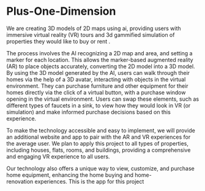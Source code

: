 # Plus-One-Dimension
We are creating 3D models of 2D maps using ai,  providing users with immersive virtual reality (VR) tours and 3d gammified simulation of properties they would like to buy or rent . 

The process involves the AI recognizing a 2D map and area, and setting a marker for each location. This allows the marker-based augmented reality (AR) to place objects accurately, converting the 2D model into a 3D model. By using the 3D model generated by the AI, users can walk through their homes via the help of a 3D avatar, interacting with objects in the virtual environment. They can purchase furniture and other equipment for their homes directly via the click of a virtual button, with a purchase window opening in the virtual environment. Users can swap these elements, such as different types of faucets in a sink, to view how they would look in VR (or simulation) and make informed purchase decisions based on this experience.

To make the technology accessible and easy to implement, we will provide an additional website and app to pair with the AR and VR experiences for the average user. We plan to apply this project to all types of properties, including houses, flats, rooms, and buildings, providing a comprehensive and engaging VR experience to all users.
 
Our technology also offers a unique way to view, customize, and purchase home equipment, enhancing the home buying and home-renovation experiences.
This is the app for this project
